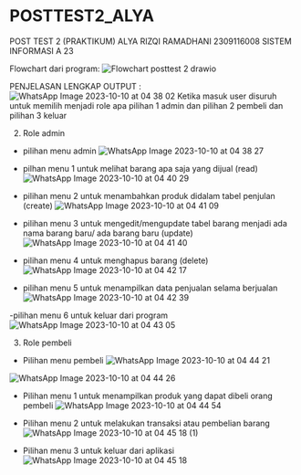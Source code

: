 # POSTTEST2_ALYA
POST TEST 2 (PRAKTIKUM) ALYA RIZQI RAMADHANI 2309116008 SISTEM INFORMASI A 23

Flowchart dari program: 
![Flowchart posttest 2 drawio](https://github.com/alyaarizqi/POSTTEST2_ALYA/assets/144756486/fc109708-a94b-4632-959f-d49e83daec27)

PENJELASAN LENGKAP OUTPUT :
![WhatsApp Image 2023-10-10 at 04 38 02](https://github.com/alyaarizqi/POSTTEST2_ALYA/assets/144756486/435de746-082d-4772-a1c0-0c302c100e16)
Ketika masuk user disuruh untuk memilih menjadi role apa pilihan 1 admin dan pilihan 2 pembeli dan pilihan 3 keluar

2. Role admin
- pilihan menu admin
  ![WhatsApp Image 2023-10-10 at 04 38 27](https://github.com/alyaarizqi/POSTTEST2_ALYA/assets/144756486/bb748af6-80d4-4b35-a1ad-5da91c4a8c9f)

- pilhan menu 1 untuk melihat barang apa saja yang dijual (read)
![WhatsApp Image 2023-10-10 at 04 40 29](https://github.com/alyaarizqi/POSTTEST2_ALYA/assets/144756486/478ae268-b594-4391-931c-eb71256cc8af)

- pilihan menu 2 untuk menambahkan produk didalam tabel penjulan (create)
![WhatsApp Image 2023-10-10 at 04 41 09](https://github.com/alyaarizqi/POSTTEST2_ALYA/assets/144756486/3d452fe5-87fb-4590-ae43-8d94e89b81ee)

- pilihan menu 3 untuk mengedit/mengupdate tabel barang menjadi ada nama barang baru/ ada barang baru (update)
![WhatsApp Image 2023-10-10 at 04 41 40](https://github.com/alyaarizqi/POSTTEST2_ALYA/assets/144756486/8b45aaa5-f4fa-4cd4-a666-297b05faf7d7)

- pilihan menu 4 untuk menghapus barang (delete)
![WhatsApp Image 2023-10-10 at 04 42 17](https://github.com/alyaarizqi/POSTTEST2_ALYA/assets/144756486/83d857de-8ebb-40fa-97b6-2b6e02b9282d)

- pilihan menu 5 untuk menampilkan data penjualan selama berjualan
![WhatsApp Image 2023-10-10 at 04 42 39](https://github.com/alyaarizqi/POSTTEST2_ALYA/assets/144756486/16b9bf92-880a-4c78-8f55-2f4e31a9ba6b)

-pilihan menu 6 untuk keluar dari program
![WhatsApp Image 2023-10-10 at 04 43 05](https://github.com/alyaarizqi/POSTTEST2_ALYA/assets/144756486/418a2c32-c7cf-46eb-a45e-a79338cc30aa)

3. Role pembeli
- Pilihan menu pembeli
  ![WhatsApp Image 2023-10-10 at 04 44 21](https://github.com/alyaarizqi/POSTTEST2_ALYA/assets/144756486/6bd3befc-431e-4947-848f-ff6c316b7193)

![WhatsApp Image 2023-10-10 at 04 44 26](https://github.com/alyaarizqi/POSTTEST2_ALYA/assets/144756486/9948d4d5-65e6-49cb-814f-1ccb81700d9f)

- Pilihan menu 1 untuk menampilkan produk yang dapat dibeli orang pembeli
![WhatsApp Image 2023-10-10 at 04 44 54](https://github.com/alyaarizqi/POSTTEST2_ALYA/assets/144756486/3b497e71-b1fe-463a-96f2-43ba33daf859)

- Pilihan menu 2 untuk melakukan transaksi atau pembelian barang
![WhatsApp Image 2023-10-10 at 04 45 18 (1)](https://github.com/alyaarizqi/POSTTEST2_ALYA/assets/144756486/41eb6220-cb56-4901-9468-5cf2306ac7ef)

- Pilihan menu 3 untuk keluar dari aplikasi
![WhatsApp Image 2023-10-10 at 04 45 18](https://github.com/alyaarizqi/POSTTEST2_ALYA/assets/144756486/72f6e161-bfc6-475a-b954-994af1ea610c)
